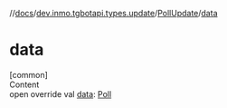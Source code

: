 //[docs](../../../index.md)/[dev.inmo.tgbotapi.types.update](../index.md)/[PollUpdate](index.md)/[data](data.md)



# data  
[common]  
Content  
open override val [data](data.md): [Poll](../../dev.inmo.tgbotapi.types.polls/-poll/index.md)  




